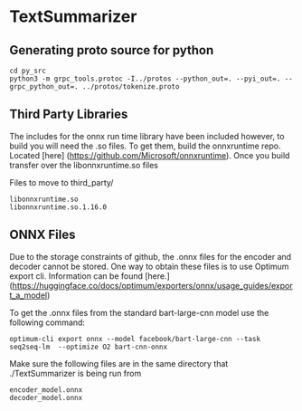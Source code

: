 
# TextSummarizer


## Generating proto source for python 
```
cd py_src
python3 -m grpc_tools.protoc -I../protos --python_out=. --pyi_out=. --grpc_python_out=. ../protos/tokenize.proto
```

## Third Party Libraries
The includes for the onnx run time library have been included however, to build you will need the .so files. To get them, build the onnxruntime repo. Located [here] (https://github.com/Microsoft/onnxruntime). Once you build transfer over the libonnxruntime.so files

Files to move to third_party/
```
libonnxruntime.so
libonnxruntime.so.1.16.0
```

## ONNX Files
Due to the storage constraints of github, the .onnx files for the encoder and decoder cannot be stored. One way to obtain these files is to use Optimum export cli. Information can be found [here.] (https://huggingface.co/docs/optimum/exporters/onnx/usage_guides/export_a_model)

To get the .onnx files from the standard bart-large-cnn model use the following command:

```
optimum-cli export onnx --model facebook/bart-large-cnn --task seq2seq-lm  --optimize O2 bart-cnn-onnx
```

Make sure the following files are in the same directory that ./TextSummarizer is being run from
```
encoder_model.onnx
decoder_model.onnx
```